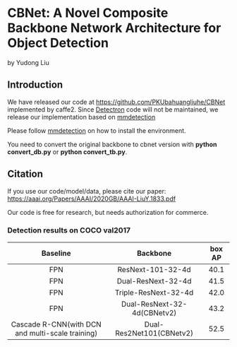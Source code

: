 # CBNet: A Novel Composite Backbone Network Architecture for Object Detection

by Yudong Liu

## Introduction

We have released our code at https://github.com/PKUbahuangliuhe/CBNet implemented by caffe2. Since [Detectron](https://github.com/facebookresearch/Detectron) code will not be maintained, we release our implementation based on [mmdetection](https://github.com/open-mmlab/mmdetection)

Please follow [mmdetection](https://github.com/open-mmlab/mmdetection) on how to install the environment.

You need to convert the original backbone to cbnet version with **python convert_db.py** or **python convert_tb.py**.


## Citation

If you use our code/model/data, please cite our paper:
https://aaai.org/Papers/AAAI/2020GB/AAAI-LiuY.1833.pdf

Our code is free for research, but needs authorization for commerce.


### Detection results on COCO val2017

|  Baseline |   Backbone          | box AP |                 
| :-------------: | :-----: | :-----: |
|     FPN   |   ResNext-101-32-4d     |  40.1  |
|     FPN   |   Dual-ResNext-32-4d  | 41.5  |
|     FPN   |   Triple-ResNext-32-4d  | 42.0  |
|     FPN   |   Dual-ResNext-32-4d(CBNetv2)  | 43.2  |
|Cascade R-CNN(with DCN and multi-scale training)| Dual-Res2Net101(CBNetv2)|52.5 |
